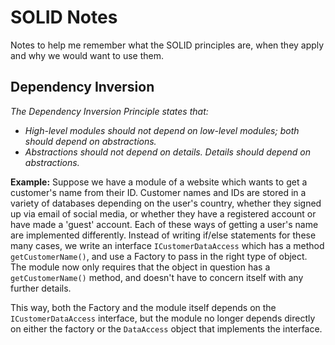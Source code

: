 # SOLID Notes
Notes to help me remember what the SOLID principles are, when they apply and why we would want to use them.

## Dependency Inversion
*The Dependency Inversion Principle states that:*
- *High-level modules should not depend on low-level modules; both should depend on abstractions.*
- *Abstractions should not depend on details. Details should depend on abstractions.*

**Example:** Suppose we have a module of a website which wants to get a customer's name from their ID. Customer 
names and IDs are stored in a variety of databases depending on the user's country, whether they signed up via
email of social media, or whether they have a registered account or have made a 'guest' account. Each of these
ways of getting a user's name are implemented differently. Instead of writing if/else statements for these many
cases, we write an interface `ICustomerDataAccess` which has a method `getCustomerName()`, and use a Factory to
pass in the right type of object. The module now only requires that the object in question has a 
`getCustomerName()` method, and doesn't have to concern itself with any further details.

This way, both the Factory and the module itself depends on the `ICustomerDataAccess` interface, but the module
no longer depends directly on either the factory or the `DataAccess` object that implements the interface.
